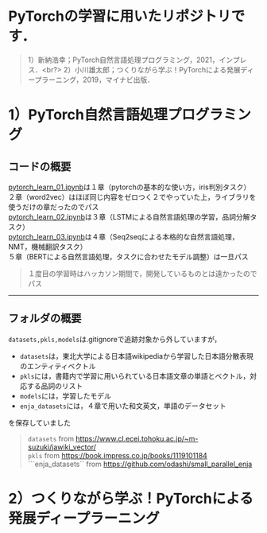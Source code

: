 # PyTorchの学習に用いたリポジトリです．

> 1）新納浩幸；PyTorch自然言語処理プログラミング，2021，インプレス．<br?>
> 2）小川雄太郎；つくりながら学ぶ！PyTorchによる発展ディープラーニング，2019，マイナビ出版．

# 1）PyTorch自然言語処理プログラミング
## コードの概要
[pytorch_learn_01.ipynb](pytorch_learn_01.ipynb)は１章（pytorchの基本的な使い方，iris判別タスク）<br>
２章（word2vec）はほぼ同じ内容をゼロつく２でやっていた上，ライブラリを使うだけの章だったのでパス<br>
[pytorch_learn_02.ipynb](pytorch_learn_02.ipynb)は３章（LSTMによる自然言語処理の学習，品詞分解タスク）<br>
[pytorch_learn_03.ipynb](pytorch_learn_03.ipynb)は４章（Seq2seqによる本格的な自然言語処理，NMT，機械翻訳タスク）<br>
５章（BERTによる自然言語処理，タスクに合わせたモデル調整）は一旦パス
> １度目の学習時はハッカソン期間で，開発しているものとは遠かったのでパス
---

## フォルダの概要
```datasets,pkls,models```は.gitignoreで追跡対象から外していますが，
- ```datasets```は，東北大学による日本語wikipediaから学習した日本語分散表現のエンティティベクトル
- ```pkls```には，書籍内で学習に用いられている日本語文章の単語とベクトル，対応する品詞のリスト
- ```models```には，学習したモデル
- ```enja_datasets```には，４章で用いた和文英文，単語のデータセット

を保存していました

> ```datasets``` from https://www.cl.ecei.tohoku.ac.jp/~m-suzuki/jawiki_vector/<br>
> ```pkls``` from https://book.impress.co.jp/books/1119101184<br>
> ```enja_datasets`` from https://github.com/odashi/small_parallel_enja



# 2）つくりながら学ぶ！PyTorchによる発展ディープラーニング
